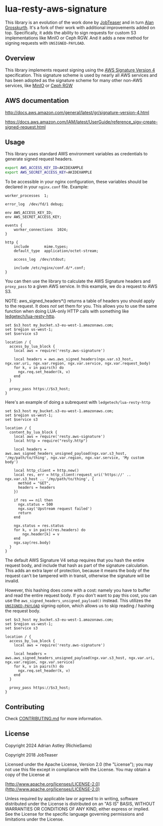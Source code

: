 # lua-resty-aws-signature

This library is an evolution of the work done by [JobTeaser](https://github.com/jobteaser/lua-resty-aws-signature) and in turn [Alan Grosskurth](https://github.com/grosskur/lua-resty-aws). It's a fork of their work with additional improvements added on top. Specifically, it adds the ability to sign requests for custom S3 implementations like MinIO or Ceph RGW. And it adds a new method for signing requests with `UNSIGNED-PAYLOAD`.

## Overview

This library implements request signing using the [AWS Signature
Version 4](https://docs.aws.amazon.com/AmazonS3/latest/API/sig-v4-authenticating-requests.html) specification. This signature scheme is used by nearly all AWS
services and has been adopted as the signature scheme for many other non-AWS services, like [MinIO](https://min.io/docs/minio/linux/administration/identity-access-management.html) or [Ceph RGW](https://docs.ceph.com/en/reef/radosgw/s3/authentication/)

## AWS documentation

http://docs.aws.amazon.com/general/latest/gr/signature-version-4.html

https://docs.aws.amazon.com/IAM/latest/UserGuide/reference_sigv-create-signed-request.html

## Usage

This library uses standard AWS environment variables as credentials to generate signed request headers.

```bash
export AWS_ACCESS_KEY_ID=AKIDEXAMPLE
export AWS_SECRET_ACCESS_KEY=AKIDEXAMPLE
```

To be accessible in your nginx configuration, these variables should be declared in your `nginx.conf` file. Example:

```nginx
worker_processes  1;

error_log  /dev/fd/1 debug;

env AWS_ACCESS_KEY_ID;
env AWS_SECRET_ACCESS_KEY;

events {
    worker_connections  1024;
}

http {
    include       mime.types;
    default_type  application/octet-stream;

    access_log  /dev/stdout;

    include /etc/nginx/conf.d/*.conf;
}
```

You can then use the library to calculate the AWS Signature headers and `proxy_pass` to a given AWS service. In this example, we do a request to AWS S3.

NOTE: aws_signed_headers*() returns a table of headers you should apply to the request. It does *not* set them for you. This allows you to use the same function when doing LUA-only HTTP calls with something like [ledgetech/lua-resty-http](https://github.com/ledgetech/lua-resty-http).

```nginx
set $s3_host my_bucket.s3-eu-west-1.amazonaws.com;
set $region us-west-1;
set $service s3

location / {
  access_by_lua_block {
    local aws = require('resty.aws-signature')

    local headers = aws.aws_signed_headers(ngx.var.s3_host, ngx.var.uri, ngx.var.region, ngx.var.service, ngx.var.request_body)
    for k, v in pairs(h) do
      ngx.req.set_header(k, v)
    end
  }

  proxy_pass https://$s3_host;
}
```

Here's an example of doing a subrequest with `ledgetech/lua-resty-http`

```nginx
set $s3_host my_bucket.s3-eu-west-1.amazonaws.com;
set $region us-west-1;
set $service s3

location / {
  content_by_lua_block {
    local aws = require('resty.aws-signature')
    local http = require("resty.http")

    local headers = aws.aws_signed_headers_unsigned_payload(ngx.var.s3_host, '/my/path/to/thing', ngx.var.region, ngx.var.service, 'My custom body')

    local http_client = http.new()
    local res, err = http_client:request_uri('https://' .. ngx.var.s3_host .. '/my/path/to/thing', {
      method = "GET",
      headers = headers
    })

    if res == nil then
      ngx.status = 500
      ngx.say('Upstream request failed')
      return
    end

    ngx.status = res.status
    for k, v in pairs(res.headers) do
        ngx.header[k] = v
    end
    ngx.say(res.body)
  }
}
```

The default AWS Signature V4 setup requires that you hash the entire request body, and include that hash as part of the signature calculation. This adds an extra layer of protection, because it means the body of the request can't be tampered with in transit, otherwise the signature will be invalid.

However, this hashing does come with a cost: namely you have to buffer and read the entire request body. If you don't want to pay this cost, you can use the `aws_signed_headers_unsigned_payload()` instead. This utilizes the [`UNSIGNED-PAYLOAD`](https://docs.aws.amazon.com/AmazonS3/latest/API/sig-v4-header-based-auth.html) signing option, which allows us to skip reading / hashing the request body.

```nginx
set $s3_host my_bucket.s3-eu-west-1.amazonaws.com;
set $region us-west-1;
set $service s3

location / {
  access_by_lua_block {
    local aws = require('resty.aws-signature')

    local headers = aws.aws_signed_headers_unsigned_payload(ngx.var.s3_host, ngx.var.uri, ngx.var.region, ngx.var.service)
    for k, v in pairs(h) do
      ngx.req.set_header(k, v)
    end
  }

  proxy_pass https://$s3_host;
}
```

## Contributing

Check [CONTRIBUTING.md](CONTRIBUTING.md) for more information.

## License

Copyright 2024 Adrian Astley (RichieSams)

Copyright 2018 JobTeaser

Licensed under the Apache License, Version 2.0 (the "License");
you may not use this file except in compliance with the License.
You may obtain a copy of the License at

  [http://www.apache.org/licenses/LICENSE-2.0](http://www.apache.org/licenses/LICENSE-2.0)

Unless required by applicable law or agreed to in writing, software
distributed under the License is distributed on an "AS IS" BASIS,
WITHOUT WARRANTIES OR CONDITIONS OF ANY KIND, either express or implied.
See the License for the specific language governing permissions and
limitations under the License.
